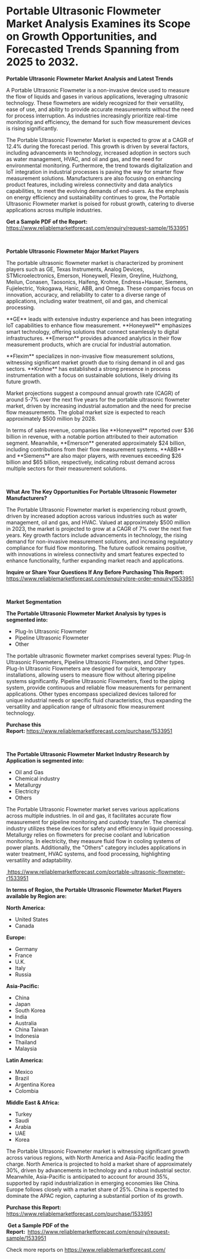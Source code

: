 <p><h1>Portable Ultrasonic Flowmeter Market Analysis Examines its Scope on Growth Opportunities, and Forecasted Trends Spanning from 2025 to 2032.</h1></p><p><strong>Portable Ultrasonic Flowmeter Market Analysis and Latest Trends</strong></p>
<p><p>A Portable Ultrasonic Flowmeter is a non-invasive device used to measure the flow of liquids and gases in various applications, leveraging ultrasonic technology. These flowmeters are widely recognized for their versatility, ease of use, and ability to provide accurate measurements without the need for process interruption. As industries increasingly prioritize real-time monitoring and efficiency, the demand for such flow measurement devices is rising significantly.</p><p>The Portable Ultrasonic Flowmeter Market is expected to grow at a CAGR of 12.4% during the forecast period. This growth is driven by several factors, including advancements in technology, increased adoption in sectors such as water management, HVAC, and oil and gas, and the need for environmental monitoring. Furthermore, the trend towards digitalization and IoT integration in industrial processes is paving the way for smarter flow measurement solutions. Manufacturers are also focusing on enhancing product features, including wireless connectivity and data analytics capabilities, to meet the evolving demands of end-users. As the emphasis on energy efficiency and sustainability continues to grow, the Portable Ultrasonic Flowmeter market is poised for robust growth, catering to diverse applications across multiple industries.</p></p>
<p><strong>Get a Sample PDF of the Report:&nbsp;</strong> <a href="https://www.reliablemarketforecast.com/enquiry/request-sample/1533951?utm_campaign=3357&utm_medium=2&utm_source=Github&utm_content=ia&utm_term=08042025&utm_id=portable-ultrasonic-flowmeter">https://www.reliablemarketforecast.com/enquiry/request-sample/1533951</a></p>
<p>&nbsp;</p>
<p><strong>Portable Ultrasonic Flowmeter Major Market Players</strong></p>
<p><p>The portable ultrasonic flowmeter market is characterized by prominent players such as GE, Texas Instruments, Analog Devices, STMicroelectronics, Emerson, Honeywell, Flexim, Greyline, Huizhong, Meilun, Conasen, Taosonics, Haifeng, Krohne, Endress+Hauser, Siemens, Fujielectric, Yokogawa, Hanic, ABB, and Omega. These companies focus on innovation, accuracy, and reliability to cater to a diverse range of applications, including water treatment, oil and gas, and chemical processing.</p><p>**GE** leads with extensive industry experience and has been integrating IoT capabilities to enhance flow measurement. **Honeywell** emphasizes smart technology, offering solutions that connect seamlessly to digital infrastructures. **Emerson** provides advanced analytics in their flow measurement products, which are crucial for industrial automation.</p><p>**Flexim** specializes in non-invasive flow measurement solutions, witnessing significant market growth due to rising demand in oil and gas sectors. **Krohne** has established a strong presence in process instrumentation with a focus on sustainable solutions, likely driving its future growth.</p><p>Market projections suggest a compound annual growth rate (CAGR) of around 5-7% over the next five years for the portable ultrasonic flowmeter market, driven by increasing industrial automation and the need for precise flow measurements. The global market size is expected to reach approximately $500 million by 2028.</p><p>In terms of sales revenue, companies like **Honeywell** reported over $36 billion in revenue, with a notable portion attributed to their automation segment. Meanwhile, **Emerson** generated approximately $24 billion, including contributions from their flow measurement systems. **ABB** and **Siemens** are also major players, with revenues exceeding $26 billion and $65 billion, respectively, indicating robust demand across multiple sectors for their measurement solutions.</p></p>
<p>&nbsp;</p>
<p><strong>What Are The Key Opportunities For Portable Ultrasonic Flowmeter Manufacturers?</strong></p>
<p><p>The Portable Ultrasonic Flowmeter market is experiencing robust growth, driven by increased adoption across various industries such as water management, oil and gas, and HVAC. Valued at approximately $500 million in 2023, the market is projected to grow at a CAGR of 7% over the next five years. Key growth factors include advancements in technology, the rising demand for non-invasive measurement solutions, and increasing regulatory compliance for fluid flow monitoring. The future outlook remains positive, with innovations in wireless connectivity and smart features expected to enhance functionality, further expanding market reach and applications.</p></p>
<p><strong>Inquire or Share Your Questions If Any Before Purchasing This Report:</strong> <a href="https://www.reliablemarketforecast.com/enquiry/pre-order-enquiry/1533951?utm_campaign=3357&utm_medium=2&utm_source=Github&utm_content=ia&utm_term=08042025&utm_id=portable-ultrasonic-flowmeter">https://www.reliablemarketforecast.com/enquiry/pre-order-enquiry/1533951</a></p>
<p>&nbsp;</p>
<p><strong>Market Segmentation</strong></p>
<p><strong>The Portable Ultrasonic Flowmeter Market Analysis by types is segmented into:</strong></p>
<p><ul><li>Plug-In Ultrasonic Flowmeter</li><li>Pipeline Ultrasonic Flowmeter</li><li>Other</li></ul></p>
<p><p>The portable ultrasonic flowmeter market comprises several types: Plug-In Ultrasonic Flowmeters, Pipeline Ultrasonic Flowmeters, and Other types. Plug-In Ultrasonic Flowmeters are designed for quick, temporary installations, allowing users to measure flow without altering pipeline systems significantly. Pipeline Ultrasonic Flowmeters, fixed to the piping system, provide continuous and reliable flow measurements for permanent applications. Other types encompass specialized devices tailored for unique industrial needs or specific fluid characteristics, thus expanding the versatility and application range of ultrasonic flow measurement technology.</p></p>
<p><strong>Purchase this Report:&nbsp;</strong><a href="https://www.reliablemarketforecast.com/purchase/1533951?utm_campaign=3357&utm_medium=2&utm_source=Github&utm_content=ia&utm_term=08042025&utm_id=portable-ultrasonic-flowmeter">https://www.reliablemarketforecast.com/purchase/1533951</a></p>
<p>&nbsp;</p>
<p><strong>The Portable Ultrasonic Flowmeter Market Industry Research by Application is segmented into:</strong></p>
<p><ul><li>Oil and Gas</li><li>Chemical industry</li><li>Metallurgy</li><li>Electricity</li><li>Others</li></ul></p>
<p><p>The Portable Ultrasonic Flowmeter market serves various applications across multiple industries. In oil and gas, it facilitates accurate flow measurement for pipeline monitoring and custody transfer. The chemical industry utilizes these devices for safety and efficiency in liquid processing. Metallurgy relies on flowmeters for precise coolant and lubrication monitoring. In electricity, they measure fluid flow in cooling systems of power plants. Additionally, the "Others" category includes applications in water treatment, HVAC systems, and food processing, highlighting versatility and adaptability.</p></p>
<p><a href="https://www.reliablemarketforecast.com/portable-ultrasonic-flowmeter-r1533951?utm_campaign=3357&utm_medium=2&utm_source=Github&utm_content=ia&utm_term=08042025&utm_id=portable-ultrasonic-flowmeter">&nbsp;https://www.reliablemarketforecast.com/portable-ultrasonic-flowmeter-r1533951</a></p>
<p><strong>In terms of Region, the Portable Ultrasonic Flowmeter Market Players available by Region are:</strong></p>
<p>
    <p> <strong> North America: </strong>
        <ul>
            <li>United States</li>
            <li>Canada</li>
        </ul>
        </p> 
    <p> <strong> Europe: </strong>
        <ul>
            <li>Germany</li>
            <li>France</li>
            <li>U.K.</li>
            <li>Italy</li>
            <li>Russia</li>
        </ul>
        </p> 
    <p> <strong> Asia-Pacific: </strong>
        <ul>
            <li>China</li>
            <li>Japan</li>
            <li>South Korea</li>
            <li>India</li>
            <li>Australia</li>
            <li>China Taiwan</li>
            <li>Indonesia</li>
            <li>Thailand</li>
            <li>Malaysia</li>
        </ul>
        </p> 
    <p> <strong> Latin America: </strong>
        <ul>
            <li>Mexico</li>
            <li>Brazil</li>
            <li>Argentina Korea</li>
            <li>Colombia</li>
        </ul>
        </p> 
    <p> <strong> Middle East & Africa: </strong>
        <ul>
            <li>Turkey</li>
            <li>Saudi</li>
            <li>Arabia</li>
            <li>UAE</li>
            <li>Korea</li>
        </ul>
    </p>
    </p>
<p><p>The Portable Ultrasonic Flowmeter market is witnessing significant growth across various regions, with North America and Asia-Pacific leading the charge. North America is projected to hold a market share of approximately 30%, driven by advancements in technology and a robust industrial sector. Meanwhile, Asia-Pacific is anticipated to account for around 35%, supported by rapid industrialization in emerging economies like China. Europe follows closely with a market share of 25%. China is expected to dominate the APAC region, capturing a substantial portion of its growth.</p></p>
<p><strong>Purchase this Report: </strong><a href="https://www.reliablemarketforecast.com/purchase/1533951?utm_campaign=3357&utm_medium=2&utm_source=Github&utm_content=ia&utm_term=08042025&utm_id=portable-ultrasonic-flowmeter">https://www.reliablemarketforecast.com/purchase/1533951</a></p>
<p>&nbsp;<strong>Get a Sample PDF of the Report:&nbsp;&nbsp;</strong><a href="https://www.reliablemarketforecast.com/enquiry/request-sample/1533951?utm_campaign=3357&utm_medium=2&utm_source=Github&utm_content=ia&utm_term=08042025&utm_id=portable-ultrasonic-flowmeter">https://www.reliablemarketforecast.com/enquiry/request-sample/1533951</a></p>
<p><strong></strong></p>
<p>Check more reports on <a href="https://www.reliablemarketforecast.com/?utm_campaign=3357&utm_medium=2&utm_source=Github&utm_content=ia&utm_term=08042025&utm_id=portable-ultrasonic-flowmeter">https://www.reliablemarketforecast.com/</a></p>